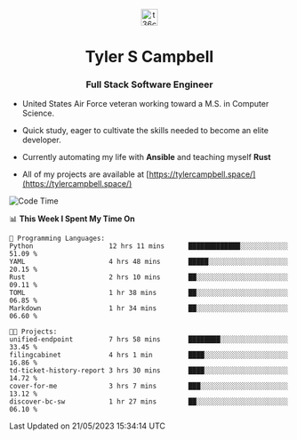 <p align="center">
<a href="https://www.linkedin.com/in/t36campbell" target="blank"><img align="center" src="https://ik.imagekit.io/t36campbell/Portfolio/linkedin.png.original_m8bbGgPh6.png" alt="t36campbell" height="30" width="30" /></a>
</p>
<h1 align="center">Tyler S Campbell</h1>
<h3 align="center">Full Stack Software Engineer</h3>

* United States Air Force veteran working toward a M.S. in Computer Science.

* Quick study, eager to cultivate the skills needed to become an elite developer.

* Currently automating my life with **Ansible** and teaching myself **Rust**

* All of my projects are available at [https://tylercampbell.space/](https://tylercampbell.space/)

<!--START_SECTION:waka-->
![Code Time](http://img.shields.io/badge/Code%20Time-2%2C507%20hrs%2041%20mins-blue)

📊 **This Week I Spent My Time On** 

```text
💬 Programming Languages: 
Python                   12 hrs 11 mins      █████████████░░░░░░░░░░░░   51.09 % 
YAML                     4 hrs 48 mins       █████░░░░░░░░░░░░░░░░░░░░   20.15 % 
Rust                     2 hrs 10 mins       ██░░░░░░░░░░░░░░░░░░░░░░░   09.11 % 
TOML                     1 hr 38 mins        ██░░░░░░░░░░░░░░░░░░░░░░░   06.85 % 
Markdown                 1 hr 34 mins        ██░░░░░░░░░░░░░░░░░░░░░░░   06.60 % 

🐱‍💻 Projects: 
unified-endpoint         7 hrs 58 mins       ████████░░░░░░░░░░░░░░░░░   33.45 % 
filingcabinet            4 hrs 1 min         ████░░░░░░░░░░░░░░░░░░░░░   16.86 % 
td-ticket-history-report 3 hrs 30 mins       ████░░░░░░░░░░░░░░░░░░░░░   14.72 % 
cover-for-me             3 hrs 7 mins        ███░░░░░░░░░░░░░░░░░░░░░░   13.12 % 
discover-bc-sw           1 hr 27 mins        ██░░░░░░░░░░░░░░░░░░░░░░░   06.10 % 
```


 Last Updated on 21/05/2023 15:34:14 UTC
<!--END_SECTION:waka-->
